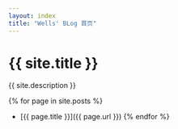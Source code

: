 ```yaml
---
layout: index
title: "Wells' BLog 首页"
---
```


# {{ site.title }}  

{{ site.description }}

{% for page in site.posts %}
- [{{ page.title }}]({{ page.url }})
{% endfor %}